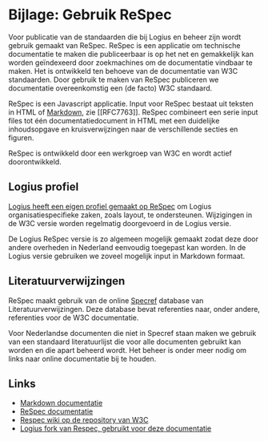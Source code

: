 # Bijlage: Gebruik ReSpec
Voor publicatie van de standaarden die bij Logius en beheer zijn wordt
gebruik gemaakt van ReSpec. ReSpec is een applicatie om technische
documentatie te maken die publiceerbaar is op het net en gemakkelijk
kan worden geïndexeerd door zoekmachines om de documentatie vindbaar
te maken. Het is ontwikkeld ten behoeve van de documentatie van W3C
standaarden. Door gebruik te maken van ReSpec publiceren we documentatie
overeenkomstig een (de facto) W3C standaard.

ReSpec is een Javascript applicatie. Input voor ReSpec bestaat uit
teksten in HTML of [Markdown](https://www.markdownguide.org/), zie [[RFC7763]].
ReSpec combineert een serie input files tot één documentatiedocument
in HTML met een duidelijke inhoudsopgave en kruisverwijzingen naar de
verschillende secties en figuren.

ReSpec is ontwikkeld door een werkgroep van W3C en wordt actief
doorontwikkeld.

## Logius profiel
[Logius heeft een eigen profiel gemaakt op ReSpec](https://github.com/Logius-standaarden/respec) om Logius
organisatiespecifieke zaken, zoals layout, te ondersteunen.
Wijzigingen in de W3C versie worden regelmatig doorgevoerd
in de Logius versie.

De Logius ReSpec versie is zo algemeen mogelijk gemaakt zodat
deze door andere overheden in Nederland eenvoudig toegepast kan
worden. In de Logius versie gebruiken we zoveel mogelijk input
in Markdown formaat.

## Literatuurverwijzingen
ReSpec maakt gebruik van de online [Specref](https://www.specref.org/)
database van Literatuurverwijzingen. Deze database bevat referenties
naar, onder andere, referenties voor de W3C documentatie.

Voor Nederlandse documenten die niet in Specref staan maken we gebruik
van een standaard literatuurlijst die voor alle documenten gebruikt
kan worden en die apart beheerd wordt. Het beheer is onder meer nodig
om links naar online documentatie bij te houden.

## Links
- [Markdown documentatie](https://www.markdownguide.org/)
- [ReSpec documentatie](https://respec.org/docs/)
- [Respec wiki op de repository van W3C](https://github.com/w3c/respec/wiki)
- [Logius fork van Respec, gebruikt voor deze documentatie](https://github.com/Logius-standaarden/respec)
